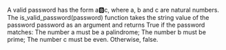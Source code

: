 A valid password has the form a:b:c, where a, b and c are natural numbers.
The is_valid_password(password) function takes the string value of the password password as an argument and returns True if the password matches:
The number a must be a palindrome;
The number b must be prime;
The number c must be even.
Otherwise, false.

